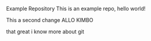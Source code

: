Example Repository
This is an example repo, hello world!

This a second change ALLO KIMBO 

that great i know more about git 